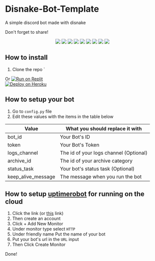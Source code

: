 # Disnake-Bot-Template
A simple discord bot made with disnake

Don't forget to share!

<p align="center">
  <a href="//github.com/Ravost99/Disnake-Bot-Template/releases"><img src="https://img.shields.io/github/v/release/Ravost99/Disnake-Bot-Template"></a>
  <a href="//github.com/Ravost99/Disnake-Bot-Template/commits/main"><img src="https://img.shields.io/github/last-commit/Ravost99/Disnake-Bot-Template"></a>
  <a href="//github.com/Ravost99/Disnake-Bot-Template/"><img src="https://img.shields.io/github/stars/Ravost99/Disnake-Bot-Template?color=FFFF00"></a>
  <a href="//github.com/Ravost99/Disnake-Bot-Template/releases"><img src="https://img.shields.io/github/downloads/Ravost99/Disnake-Bot-Template/total"></a>
  <a href="//github.com/Ravost99/Disnake-Bot-Template/blob/main/LICENSE.md"><img src="https://img.shields.io/github/license/Ravost99/Disnake-Bot-Template"></a>
  <a href="//github.com/Ravost99/Disnake-Bot-Template"><img src="https://img.shields.io/github/languages/code-size/Ravost99/Disnake-Bot-Template"></a>
  <a href="//github.com/Ravost99/Disnake-Bot-Template/issues"><img src="https://img.shields.io/github/issues-raw/Ravost99/Disnake-Bot-Template"></a>
  <a href="//github.com/Ravost99/Disnake-Bot-Template"><img src="https://img.shields.io/github/languages/top/Ravost99/Disnake-Bot-Template"></a>
  <img src="https://tokei.rs/b1/github/Ravost99/Disnake-Bot-Template?category=code">
</p>

## How to install
1. Clone the repo `

Or
[![Run on Replit](https://repl.it/badge/github/vcodes-xyz/bot-list)](https://repl.it/github/vcodes-xyz/vcodes)<br>
[![Deploy on Heroku](https://www.herokucdn.com/deploy/button.svg)](https://heroku.com/deploy?template=https://github.com/vcodes-xyz/vcodes)

## How to setup your bot

1. Go to `config.py` file
2. Edit these values with the items in the table below

|Value|What you should replace it with|
|--|--|
|bot_id|Your Bot's ID|
|token|Your Bot's Token|
|logs_channel|The id of your logs channel (Optional)|
|archive_id|The id of your archive category|
|status_task|Your bot's status task (Optional)|
|keep_alive_message|The message when you run the bot|

## How to setup [uptimerobot](https://uptimerobot.com) for running on the cloud
1. Click the link (or [this](https://uptimerobot.com) link)
2. Then create an account
3. Click + Add New Monitor
4. Under monitor type select `HTTP`
5. Under friendly name Put the name of your bot
6. Put your bot's url in the `URL` input
7. Then Click Create Monitor

Done! 
